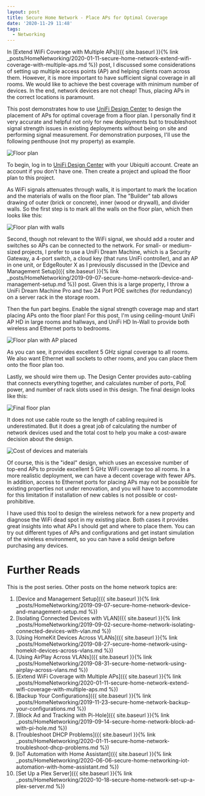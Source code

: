```yaml
---
layout: post
title: Secure Home Network - Place APs for Optimal Coverage
date: '2020-11-29 11:48'
tags:
  - Networking
---
```


In [Extend WiFi Coverage with Multiple APs]({{ site.baseurl }}{% link _posts/HomeNetworking/2020-01-11-secure-home-network-extend-wifi-coverage-with-multiple-aps.md %}) post, I discussed some considerations of setting up multiple access points (AP) and helping clients roam across them. However, it is more important to have sufficient signal coverage in all rooms. We would like to achieve the best coverage with minimum number of devices. In the end, network devices are not cheap! Thus, placing APs in the correct locations is paramount.

This post demonstrates how to use [UniFi Design Center](http://design.ui.com) to design the placement of APs for optimal coverage from a floor plan. I personally find it very accurate and helpful not only for new deployments but to troubleshoot signal strength issues in existing deployments without being on site and performing signal measurement. For demonstration purposes, I'll use the following penthouse (not my property) as example.

![Floor plan](/assets/posts/HomeNetworking/unifi_design_center_floor_plan.png)

To begin, log in to [UniFi Design Center](http://design.ui.com) with your Ubiquiti account. Create an account if you don't have one. Then create a project and upload the floor plan to this project.

As WiFi signals attenuates through walls, it is important to mark the location and the materials of walls on the floor plan. The "Builder" tab allows drawing of outer (brick or concrete), inner (wood or drywall), and divider walls. So the first step is to mark all the walls on the floor plan, which then looks like this:

![Floor plan with walls](/assets/posts/HomeNetworking/unifi_design_center_walls.png)

Second, though not relevant to the WiFi signal, we should add a router and switches so APs can be connected to the network. For small- or medium-sized projects, I prefer to use a UniFi Dream Machine, which is a Security Gateway, a 4-port switch, a cloud key (that runs UniFi controller), and an AP in one unit, or EdgeRouter X as I previously discussed in the [Device and Management Setup]({{ site.baseurl }}{% link _posts/HomeNetworking/2019-09-07-secure-home-network-device-and-management-setup.md %}) post. Given this is a large property, I throw a UniFi Dream Machine Pro and two 24 Port POE switches (for redundancy) on a server rack in the storage room.

Then the fun part begins. Enable the signal strength coverage map and start placing APs onto the floor plan! For this post, I'm using ceiling-mount UniFi AP HD in large rooms and hallways, and UniFi HD In-Wall to provide both wireless and Ethernet ports to bedrooms.

![Floor plan with AP placed](/assets/posts/HomeNetworking/unifi_design_center_ap_placed.png)

As you can see, it provides excellent 5 GHz signal coverage to all rooms. We also want Ethernet wall sockets to other rooms, and you can place them onto the floor plan too.

Lastly, we should wire them up. The Design Center provides auto-cabling that connects everything together, and calculates number of ports, PoE power, and number of rack slots used in this design. The final design looks like this:

![Final floor plan](/assets/posts/HomeNetworking/unifi_design_center_final.png)

It does not use cable route so the length of cabling required is underestimated. But it does a great job of calculating the number of network devices used and the total cost to help you make a cost-aware decision about the design.

![Cost of devices and materials](/assets/posts/HomeNetworking/unifi_design_center_materials.png)

Of course, this is the "ideal" design, which uses an excessive number of top-end APs to provide excellent 5 GHz WiFi coverage too all rooms. In a more realistic deployment, we can have a decent coverage with fewer APs. In addition, access to Ethernet ports for placing APs may not be possible for existing properties not under renovation, and you will have to accommodate for this limitation if installation of new cables is not possible or cost-prohibitive.

I have used this tool to design the wireless network for a new property and diagnose the WiFi dead spot in my existing place. Both cases it provides great insights into what APs I should get and where to place them. You can try out different types of APs and configurations and get instant simulation of the wireless environment, so you can have a solid design before purchasing any devices.

# Further Reads
This is the post series. Other posts on the home network topics are:
1. [Device and Management Setup]({{ site.baseurl }}{% link _posts/HomeNetworking/2019-09-07-secure-home-network-device-and-management-setup.md %})
1. [Isolating Connected Devices with VLAN]({{ site.baseurl }}{% link _posts/HomeNetworking/2019-09-02-secure-home-network-isolating-connected-devices-with-vlan.md %})
1. [Using HomeKit Devices Across VLANs]({{ site.baseurl }}{% link _posts/HomeNetworking/2019-08-27-secure-home-network-using-homekit-devices-across-vlans.md %})
1. [Using AirPlay Across VLANs]({{ site.baseurl }}{% link _posts/HomeNetworking/2019-08-31-secure-home-network-using-airplay-across-vlans.md %})
1. [Extend WiFi Coverage with Multiple APs]({{ site.baseurl }}{% link _posts/HomeNetworking/2020-01-11-secure-home-network-extend-wifi-coverage-with-multiple-aps.md %})
1. [Backup Your Configurations]({{ site.baseurl }}{% link _posts/HomeNetworking/2019-11-23-secure-home-network-backup-your-configurations.md %})
1. [Block Ad and Tracking with Pi-Hole]({{ site.baseurl }}{% link _posts/HomeNetworking/2019-09-14-secure-home-network-block-ad-with-pi-hole.md %})
1. [Troubleshoot DHCP Problems]({{ site.baseurl }}{% link _posts/HomeNetworking/2020-01-11-secure-home-network-troubleshoot-dhcp-problems.md %})
1. [IoT Automation with Home Assistant]({{ site.baseurl }}{% link _posts/HomeNetworking/2020-06-06-secure-home-networking-iot-automation-with-home-assistant.md %})
1. [Set Up a Plex Server]({{ site.baseurl }}{% link _posts/HomeNetworking/2020-10-18-secure-home-network-set-up-a-plex-server.md %})
